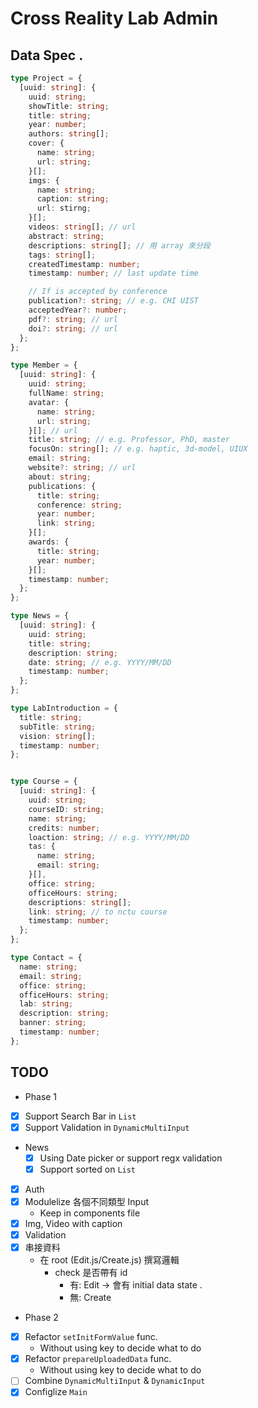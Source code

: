 # Cross Reality Lab Admin

## Data Spec .

```typescript
type Project = {
  [uuid: string]: {
    uuid: string;
    showTitle: string;
    title: string;
    year: number;
    authors: string[];
    cover: {
      name: string;
      url: string;
    }[];
    imgs: {
      name: string;
      caption: string;
      url: stirng;
    }[];
    videos: string[]; // url
    abstract: string;
    descriptions: string[]; // 用 array 來分段
    tags: string[];
    createdTimestamp: number;
    timestamp: number; // last update time

    // If is accepted by conference
    publication?: string; // e.g. CHI UIST
    acceptedYear?: number;
    pdf?: string; // url
    doi?: string; // url
  };
};

type Member = {
  [uuid: string]: {
    uuid: string;
    fullName: string;
    avatar: {
      name: string;
      url: string;
    }[]; // url
    title: string; // e.g. Professor, PhD, master
    focusOn: string[]; // e.g. haptic, 3d-model, UIUX
    email: string;
    website?: string; // url
    about: string;
    publications: {
      title: string;
      conference: string;
      year: number;
      link: string;
    }[];
    awards: {
      title: string;
      year: number;
    }[];
    timestamp: number;
  };
};

type News = {
  [uuid: string]: {
    uuid: string;
    title: string;
    description: string;
    date: string; // e.g. YYYY/MM/DD
    timestamp: number;
  };
};

type LabIntroduction = {
  title: string;
  subTitle: string;
  vision: string[];
  timestamp: number;
};


type Course = {
  [uuid: string]: {
    uuid: string;
    courseID: string;
    name: string;
    credits: number;
    loaction: string; // e.g. YYYY/MM/DD
    tas: {
      name: string;
      email: string;
    }[],
    office: string;
    officeHours: string;
    descriptions: string[];
    link: string; // to nctu course
    timestamp: number;
  };
};

type Contact = {
  name: string;
  email: string;
  office: string;
  officeHours: string;
  lab: string;
  description: string;
  banner: string;
  timestamp: number;
};
```

## TODO

* Phase 1
- [x] Support Search Bar in `List`
- [x] Support Validation in `DynamicMultiInput`
- News
  - [x] Using Date picker or support regx validation
  - [x] Support sorted on `List`
- [x] Auth 
- [x] Modulelize 各個不同類型 Input
  - Keep in components file
- [x] Img, Video with caption
- [x] Validation
- [x] 串接資料
  - 在 root (Edit.js/Create.js) 撰寫邏輯
    - check 是否帶有 id
      - 有: Edit -> 會有 initial data state .
      - 無: Create

* Phase 2 
- [x] Refactor `setInitFormValue` func.
  - Without using key to decide what to do
- [x] Refactor `prepareUploadedData` func.
  - Without using key to decide what to do
- [ ] Combine `DynamicMultiInput` & `DynamicInput`
- [x] Configlize `Main` 